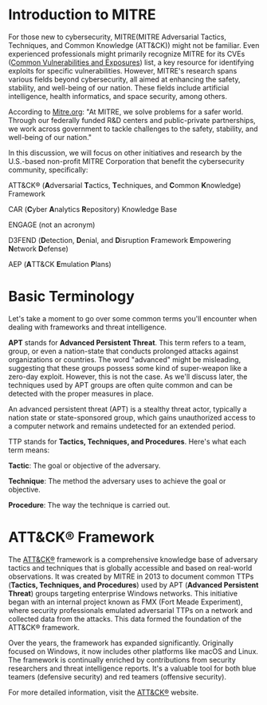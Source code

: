 # Introduction to MITRE

For those new to cybersecurity, MITRE(MITRE Adversarial Tactics, Techniques, and Common Knowledge (ATT&CK)) might not be familiar. Even experienced professionals might primarily recognize MITRE for its CVEs ([Common Vulnerabilities and Exposures](https://cve.mitre.org/)) list, a key resource for identifying exploits for specific vulnerabilities. However, MITRE's research spans various fields beyond cybersecurity, all aimed at enhancing the safety, stability, and well-being of our nation. These fields include artificial intelligence, health informatics, and space security, among others.

According to [Mitre.org](https://www.mitre.org/who-we-are): "At MITRE, we solve problems for a safer world. Through our federally funded R&D centers and public-private partnerships, we work across government to tackle challenges to the safety, stability, and well-being of our nation."

In this discussion, we will focus on other initiatives and research by the U.S.-based non-profit MITRE Corporation that benefit the cybersecurity community, specifically:

ATT&CK® (**A**dversarial **T**actics, **T**echniques, and **C**ommon **K**nowledge) Framework

CAR (**C**yber **A**nalytics **R**epository) Knowledge Base

ENGAGE (not an acronym)

D3FEND (**D**etection, **D**enial, and **D**isruption **F**ramework **E**mpowering **N**etwork **D**efense)

AEP (**A**TT&CK **E**mulation **P**lans)

# Basic Terminology

Let's take a moment to go over some common terms you'll encounter when dealing with frameworks and threat intelligence.

**APT** stands for **Advanced Persistent Threat**. This term refers to a team, group, or even a nation-state that conducts prolonged attacks against organizations or countries. The word "advanced" might be misleading, suggesting that these groups possess some kind of super-weapon like a zero-day exploit. However, this is not the case. As we'll discuss later, the techniques used by APT groups are often quite common and can be detected with the proper measures in place. 

An advanced persistent threat (APT) is a stealthy threat actor, typically a nation state or state-sponsored group, which gains unauthorized access to a computer network and remains undetected for an extended period.

TTP stands for **Tactics, Techniques, and Procedures**. Here's what each term means:

**Tactic**: The goal or objective of the adversary.

**Technique**: The method the adversary uses to achieve the goal or objective.

**Procedure**: The way the technique is carried out.

# ATT&CK® Framework

The [ATT&CK®](https://attack.mitre.org/) framework is a comprehensive knowledge base of adversary tactics and techniques that is globally accessible and based on real-world observations. It was created by MITRE in 2013 to document common TTPs (**Tactics, Techniques, and Procedures**) used by APT (**Advanced Persistent Threat**) groups targeting enterprise Windows networks. This initiative began with an internal project known as FMX (Fort Meade Experiment), where security professionals emulated adversarial TTPs on a network and collected data from the attacks. This data formed the foundation of the ATT&CK® framework.

Over the years, the framework has expanded significantly. Originally focused on Windows, it now includes other platforms like macOS and Linux. The framework is continually enriched by contributions from security researchers and threat intelligence reports. It's a valuable tool for both blue teamers (defensive security) and red teamers (offensive security).

For more detailed information, visit the [ATT&CK®](https://attack.mitre.org/) website.
